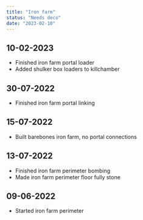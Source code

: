 ```yaml
---
title: "Iron farm"
status: "Needs deco"
date: "2023-02-10"
---
```


## 10-02-2023
- Finished iron farm portal loader
- Added shulker box loaders to killchamber

## 30-07-2022
- Finished iron farm portal linking

## 15-07-2022
- Built barebones iron farm, no portal connections

## 13-07-2022
- Finished iron farm perimeter bombing
- Made iron farm perimeter floor fully stone

## 09-06-2022
- Started iron farm perimeter